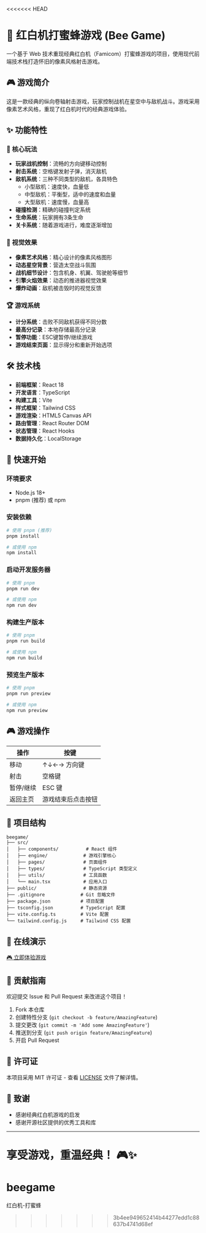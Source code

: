 <<<<<<< HEAD
# 🐝 红白机打蜜蜂游戏 (Bee Game)

一个基于 Web 技术重现经典红白机（Famicom）打蜜蜂游戏的项目，使用现代前端技术栈打造怀旧的像素风格射击游戏。

## 🎮 游戏简介

这是一款经典的纵向卷轴射击游戏，玩家控制战机在星空中与敌机战斗。游戏采用像素艺术风格，重现了红白机时代的经典游戏体验。

## ✨ 功能特性

### 🎯 核心玩法
- **玩家战机控制**：流畅的方向键移动控制
- **射击系统**：空格键发射子弹，消灭敌机
- **敌机系统**：三种不同类型的敌机，各具特色
  - 小型敌机：速度快，血量低
  - 中型敌机：平衡型，适中的速度和血量
  - 大型敌机：速度慢，血量高
- **碰撞检测**：精确的碰撞判定系统
- **生命系统**：玩家拥有3条生命
- **关卡系统**：随着游戏进行，难度逐渐增加

### 🎨 视觉效果
- **像素艺术风格**：精心设计的像素风格图形
- **动态星空背景**：营造太空战斗氛围
- **战机细节设计**：包含机身、机翼、驾驶舱等细节
- **引擎火焰效果**：动态的推进器视觉效果
- **爆炸动画**：敌机被击毁时的视觉反馈

### 🏆 游戏系统
- **计分系统**：击败不同敌机获得不同分数
- **最高分记录**：本地存储最高分记录
- **暂停功能**：ESC键暂停/继续游戏
- **游戏结束页面**：显示得分和重新开始选项

## 🛠️ 技术栈

- **前端框架**：React 18
- **开发语言**：TypeScript
- **构建工具**：Vite
- **样式框架**：Tailwind CSS
- **游戏渲染**：HTML5 Canvas API
- **路由管理**：React Router DOM
- **状态管理**：React Hooks
- **数据持久化**：LocalStorage

## 🚀 快速开始

### 环境要求
- Node.js 18+
- pnpm (推荐) 或 npm

### 安装依赖
```bash
# 使用 pnpm (推荐)
pnpm install

# 或使用 npm
npm install
```

### 启动开发服务器
```bash
# 使用 pnpm
pnpm run dev

# 或使用 npm
npm run dev
```

### 构建生产版本
```bash
# 使用 pnpm
pnpm run build

# 或使用 npm
npm run build
```

### 预览生产版本
```bash
# 使用 pnpm
pnpm run preview

# 或使用 npm
npm run preview
```

## 🎮 游戏操作

| 操作 | 按键 |
|------|------|
| 移动 | ↑↓←→ 方向键 |
| 射击 | 空格键 |
| 暂停/继续 | ESC 键 |
| 返回主页 | 游戏结束后点击按钮 |

## 📁 项目结构

```
beegame/
├── src/
│   ├── components/          # React 组件
│   ├── engine/             # 游戏引擎核心
│   ├── pages/              # 页面组件
│   ├── types/              # TypeScript 类型定义
│   ├── utils/              # 工具函数
│   └── main.tsx            # 应用入口
├── public/                 # 静态资源
├── .gitignore             # Git 忽略文件
├── package.json           # 项目配置
├── tsconfig.json          # TypeScript 配置
├── vite.config.ts         # Vite 配置
└── tailwind.config.js     # Tailwind CSS 配置
```

## 🌟 在线演示

[🎮 立即体验游戏](https://beegame-tritechai.vercel.app/)

## 🤝 贡献指南

欢迎提交 Issue 和 Pull Request 来改进这个项目！

1. Fork 本仓库
2. 创建特性分支 (`git checkout -b feature/AmazingFeature`)
3. 提交更改 (`git commit -m 'Add some AmazingFeature'`)
4. 推送到分支 (`git push origin feature/AmazingFeature`)
5. 开启 Pull Request

## 📄 许可证

本项目采用 MIT 许可证 - 查看 [LICENSE](LICENSE) 文件了解详情。

## 🙏 致谢

- 感谢经典红白机游戏的启发
- 感谢开源社区提供的优秀工具和库

---

**享受游戏，重温经典！** 🎮✨
=======
# beegame
红白机-打蜜蜂
>>>>>>> 3b4ee949652414b44277edd1c88637b4741d68ef
